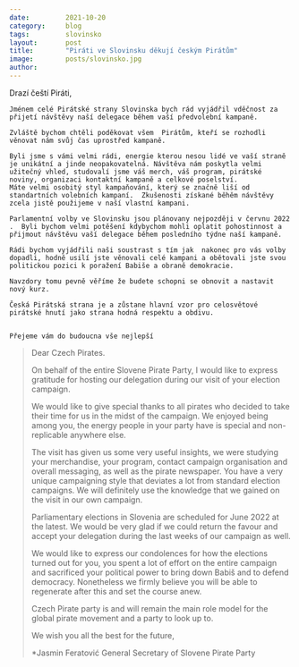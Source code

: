 ```yaml
---
date:         2021-10-20
category:     blog
tags:         slovinsko 
layout:       post
title:        "Piráti ve Slovinsku děkují českým Pirátům"
image:        posts/slovinsko.jpg
author:       
---
```


Drazí čeští Piráti, 

	Jménem celé Pirátské strany Slovinska bych rád vyjádřil vděčnost za přijetí návštěvy naší delegace během vaší předvolební kampaně. 

	Zvláště bychom chtěli poděkovat všem  Pirátům, kteří se rozhodli věnovat nám svůj čas uprostřed kampaně. 

	Byli jsme s vámi velmi rádi, energie kterou nesou lidé ve vaší straně je unikátní a jinde neopakovatelná. Návštěva nám poskytla velmi užitečný vhled, studovalí jsme váš merch, váš program, pirátské noviny, organizaci kontaktní kampaně a celkové poselství.
	Máte velmi osobitý styl kampaňování, který se značně liší od standartních volebních kampaní.  Zkušenosti získané běhěm návštěvy zcela jistě použijeme v naší vlastní kampani.  

	Parlamentní volby ve Slovinsku jsou plánovany nejpozději v červnu 2022 .  Byli bychom velmi potěšení kdybychom mohli oplatit pohostinnost a přijmout návštěvu vaší delegace během posledního týdne naší kampaně. 

	Rádi bychom vyjádřili naši soustrast s tím jak  nakonec pro vás volby dopadli, hodně usilí jste věnovali celé kampani a obětovali jste svou politickou pozici k poražení Babiše a obraně demokracie. 

	Navzdory tomu pevně věříme že budete schopni se obnovit a nastavit nový kurz. 

	Česká Pirátská strana je a zůstane hlavní vzor pro celosvětové pirátské hnutí jako strana hodná respektu a obdivu. 


	Přejeme vám do budoucna vše nejlepší
  
  



> Dear Czech Pirates.
>
>
> On behalf of the entire Slovene Pirate Party, I would like to express gratitude for hosting our delegation during our visit of your election campaign.
>
> We would like to give special thanks to all pirates who decided to take their time for us in the midst of the campaign. We enjoyed being among you, the energy people in your party have is special and non-replicable anywhere else.
>
> The visit has given us some very useful insights, we were studying your merchandise, your program, contact campaign organisation and overall messaging, as well as the pirate newspaper. You have a very unique campaigning style that deviates a lot from standard election campaigns. We will definitely use the knowledge that we gained on the visit in our own campaign.
>
> Parliamentary elections in Slovenia are scheduled for June 2022 at the latest. We would be very glad if we could return the favour and accept your delegation during the last weeks of our campaign as well.
>
> We would like to express our condolences for how the elections turned out for you, you spent a lot of effort on the entire campaign and sacrificed your political power to bring down Babiš and to defend democracy. Nonetheless we firmly believe you will be able to regenerate after this and set the course anew.
>
> Czech Pirate party is and will remain the main role model for the global pirate movement and a party to look up to.
>
>
> We wish you all the best for the future,
>
>
> *Jasmin Feratović
> General Secretary of Slovene Pirate Party
